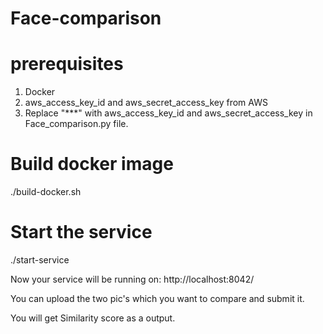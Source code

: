 # Face-comparison

# prerequisites
1) Docker
2) aws_access_key_id and aws_secret_access_key from AWS
3) Replace "***" with aws_access_key_id and aws_secret_access_key in Face_comparison.py file.

# Build docker image

./build-docker.sh

# Start the service

./start-service

Now your service will be running on: http://localhost:8042/

You can upload the two pic's which you want to compare and submit it.

You will get Similarity score as a output.
